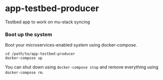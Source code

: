 #  app-testbed-producer

Testbed app to work on mu-stack syncing

### Boot up the system

Boot your microservices-enabled system using docker-compose.

    cd /path/to/app-testbed-producer
    docker-compose up

You can shut down using `docker-compose stop` and remove everything using `docker-compose rm`.
